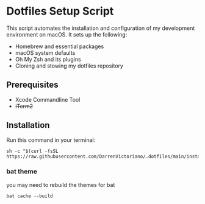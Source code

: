 # Dotfiles Setup Script

This script automates the installation and configuration of my development environment on macOS. It sets up the following:

- Homebrew and essential packages
- macOS system defaults
- Oh My Zsh and its plugins
- Cloning and stowing my dotfiles repository

## Prerequisites

- Xcode Commandline Tool
- ~~iTerm2~~

## Installation

Run this command in your terminal:

```
sh -c "$(curl -fsSL https://raw.githubusercontent.com/DarrenVictoriano/.dotfiles/main/install.sh)"
```

### bat theme

you may need to rebuild the themes for bat

```
bat cache --build
```
